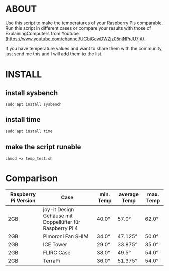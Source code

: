# ABOUT
Use this script to make the temperatures of your Raspberry Pis comparable. Run this script in different cases or compare your results with those of ExplainingComputers from Youtube (https://www.youtube.com/channel/UCbiGcwDWZjz05njNPrJU7jA).

If you have temperature values and want to share them with the community, just send me this and I will add them to the list.

# INSTALL
## install sysbench
`sudo apt install sysbench`

## install time
`sudo apt install time`

## make the script runable
`chmod +x temp_test.sh`

# Comparison

|Raspberry Pi Version|Case|min. Temp|average Temp|max. Temp|
|----|----|----|----|----|
|2GB|joy-it Design Gehäuse mit Doppellüfter für Raspberry Pi 4|40.0°|57.0°|62.0°|
|2GB|Pimoroni Fan SHIM|34.0°|47.125°|50.0°|
|2GB|ICE Tower|29.0°|33.875°|35.0°|
|2GB|FLIRC Case|38.0°|49.5°|54.0°|
|2GB|TerraPi|36.0°|51.375°|54.0°|
